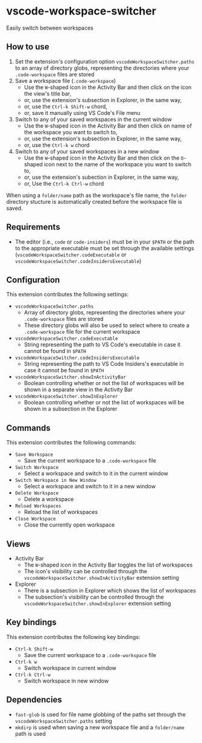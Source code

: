 # vscode-workspace-switcher

Easily switch between workspaces

## How to use

1. Set the extension's configuration option `vscodeWorkspaceSwitcher.paths` to an array of directory globs, representing the directories where your `.code-workspace` files are stored
2. Save a workspace file (`.code-workspace`)
    * Use the `W`-shaped icon in the Activity Bar and then click on the icon the view's title bar,
    * or, use the extension's subsection in Explorer, in the same way,
    * or, use the `Ctrl-k Shift-w` chord,
    * or, save it manually using VS Code's File menu
3. Switch to any of your saved workspaces in the current window
    * Use the `W`-shaped icon in the Activity Bar and then click on name of the workspace you want to switch to,
    * or, use the extension's subsection in Explorer, in the same way,
    * or, use the `Ctrl-k w` chord
4. Switch to any of your saved workspaces in a new window
    * Use the `W`-shaped icon in the Activity Bar and then click on the `O`-shaped icon next to the name of the workspace you want to switch to,
    * or, use the extension's subection in Explorer, in the same way,
    * or, Use the `Ctrl-k Ctrl-w` chord

When using a `folder/name` path as the workspace's file name, the `folder` directory stucture is automatically created before the workspace file is saved.

## Requirements

* The editor (i.e., `code` or `code-insiders`) must be in your `$PATH`
  or the path to the appropriate executable must be set through the available settings
  (`vscodeWorkspaceSwitcher.codeExecutable` or `vscodeWorkspaceSwitcher.codeInsidersExecutable`)

## Configuration

This extension contributes the following settings:

* `vscodeWorkspaceSwitcher.paths`
    * Array of directory globs, representing the directories where your `.code-workspace` files are stored
    * These directory globs will also be used to select where to create a `.code-workspace` file for the current workspace
* `vscodeWorkspaceSwitcher.codeExecutable`
    * String representing the path to VS Code's executable in case it cannot be found in `$PATH`
* `vscodeWorkspaceSwitcher.codeInsidersExecutable`
    * String representing the path to VS Code Insiders's executable in case it cannot be found in `$PATH`
* `vscodeWorkspaceSwitcher.showInActivityBar`
    * Boolean controlling whether or not the list of workspaces will be shown in a separate view in the Activity Bar
* `vscodeWorkspaceSwitcher.showInExplorer`
    * Boolean controlling whether or not the list of workspaces will be shown in a subsection in the Explorer

## Commands

This extension contributes the following commands:

* `Save Workspace`
    * Save the current workspace to a `.code-workspace` file
* `Switch Workspace`
    * Select a workspace and switch to it in the current window
* `Switch Workspace in New Window`
    * Select a workspace and switch to it in a new window
* `Delete Workspace`
    * Delete a workspace
* `Reload Workspaces`
    * Reload the list of workspaces
* `Close Workspace`
    * Close the currently open workspace

## Views

* Activity Bar
    * The `W`-shaped icon in the Activity Bar toggles the list of workspaces
    * The icon's visibility can be controlled through the `vscodeWorkspaceSwitcher.showInActivityBar` extension setting
* Explorer
    * There is a subsection in Explorer which shows the list of workspaces
    * The subsection's visibility can be controlled through the `vscodeWorkspaceSwitcher.showInExplorer` extension setting

## Key bindings

This extension contributes the following key bindings:

* `Ctrl-k Shift-w`
    * Save the current workspace to a `.code-workspace` file
* `Ctrl-k w`
    * Switch workspace in current window
* `Ctrl-k Ctrl-w`
    * Switch workspace in new window

## Dependencies

* `fast-glob` is used for file name globbing of the paths set through the `vscodeWorkspaceSwitcher.paths` setting
* `mkdirp` is used when saving a new workspace file and a `folder/name` path is used